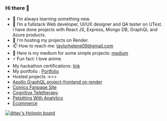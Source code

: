### Hi there 👋


- 🌱 I’m always learning something new.
- 👯 I’m a fullstack Web developer, UI/UX designer and QA tester on UTest. I have done projects with React JS, Express, Mongo DB, GraphQL and Azure products.
- 💬 I'm hosting my projects on Render. 
- 📫 How to reach me: taylorhelene09@gmail.com
- 📖 Here is my medium for some simple projects: [medium](https://medium.com/@taylorhelene09)
- ⚡ Fun fact: I love anime.
- My hackathon certifications: [link](https://drive.google.com/drive/folders/1qv6r4JzAgfULbcLiQCYSTzXmRbVatMJy)
-  My portfolio :  [Portfolio](https://taylorhelene.github.io/Chemtai-s_portfolio/)
-  Hosted projects ->>>
-  [Apollo GraphQL project-frontend on render](https://trial-azpj.onrender.com)
-  [Comics Fanpage Site](https://comic-xyqz.onrender.com)
-  [Cognitive Teletherapy](https://teletherapy.onrender.com)
-  [Petsitting With Analytics](https://hostingpetsitting.onrender.com)
-  [Ecommerce](https://ecommerce-frontend-k2xf.onrender.com)

[![@tay's Holopin board](https://holopin.me/tay)](https://holopin.io/@tay)

